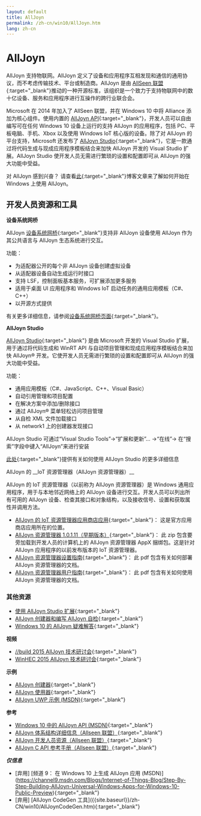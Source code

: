 ```yaml
---
layout: default
title: AllJoyn
permalink: /zh-cn/win10/AllJoyn.htm
lang: zh-cn
---
```


# AllJoyn

AllJoyn 支持物联网。AllJoyn 定义了设备和应用程序互相发现和通信的通用协议，而不考虑传输技术、平台或制造商。AllJoyn 是由 [AllSeen 联盟](https://allseenalliance.org/){:target="_blank"}推动的一种开源标准，该组织是一个致力于支持物联网中的数十亿设备、服务和应用程序进行互操作的跨行业联合会。

Microsoft 在 2014 年加入了 AllSeen 联盟，并在 Windows 10 中将 Alliance 添加为核心组件。使用内置的 [AllJoyn API](https://msdn.microsoft.com/zh-cn/library/windows/apps/windows.devices.alljoyn.aspx){:target="_blank"}，开发人员可以自由编写可在任何 Windows 10 设备上运行的支持 AllJoyn 的应用程序，包括 PC、平板电脑、手机、Xbox 以及使用 Windows IoT 核心版的设备。除了对 AllJoyn 的平台支持，Microsoft 还发布了 [AllJoyn Studio](https://visualstudiogallery.msdn.microsoft.com/064e58a7-fb56-464b-bed5-f85914c89286){:target="_blank"}，它是一款通过将代码生成与现成应用程序模板结合来加快 AllJoyn 开发的 Visual Studio 扩展。AllJoyn Studio 使开发人员无需进行繁琐的设置和配置即可从 AllJoyn 的强大功能中受益。

对 AllJoyn 感到兴奋？ 请查看[此]({{site.baseurl}}/zh-cn/win10/AllJoynStudio.htm){:target="_blank"}博客文章来了解如何开始在 Windows 上使用 AllJoyn。


## 开发人员资源和工具

__设备系统网桥__

AllJoyn [设备系统网桥]({{site.baseurl}}/zh-cn/win10/AllJoynDSB.htm){:target="_blank"}支持非 AllJoyn 设备使用 AllJoyn 作为其公共语言与 AllJoyn 生态系统进行交互。

功能：

- 为适配器公开的每个非 AllJoyn 设备创建虚拟设备
- 从适配器设备自动生成运行时接口
- 支持 LSF，控制面板基本服务，可扩展添加更多服务
- 适用于桌面 UI 应用程序和 Windows IoT 启动任务的通用应用模板（C\#、C++）
- 以开源方式提供

有关更多详细信息，请参阅[设备系统网桥页面]({{site.baseurl}}/zh-cn/win10/AllJoynDSB.htm){:target="_blank"}。


__AllJoyn Studio__

[AllJoyn Studio](https://visualstudiogallery.msdn.microsoft.com/064e58a7-fb56-464b-bed5-f85914c89286){:target="_blank"} 是由 Microsoft 开发的 Visual Studio 扩展，用于通过将代码生成和 WinRT API 与自动项目管理和现成应用程序模板结合来加快 AllJoyn® 开发。它使开发人员无需进行繁琐的设置和配置即可从 AllJoyn 的强大功能中受益。

功能：

- 通用应用模板（C\#、JavaScript、C++、Visual Basic）
- 自动引用管理和项目配置
- 在解决方案中添加/删除接口
- 通过 AllJoyn® 菜单轻松访问项目管理
- 从自检 XML 文件加载接口
- 从 network1 上的创建器发现接口

AllJoyn Studio 可通过“Visual Studio Tools”-\>“扩展和更新”… -\>“在线”-\> 在“搜索”字段中键入“AllJoyn”来进行安装

[此处]({{site.baseurl}}/zh-cn/win10/AllJoynStudio.htm){:target="_blank"}提供有关如何使用 AllJoyn Studio 的更多详细信息

AllJoyn 的 <a name="AllJoynExplorer"></a>\_\_IoT 资源管理器（AllJoyn 资源管理器）\_\_

AllJoyn 的 IoT 资源管理器（以前称为 AllJoyn 资源管理器）是 Windows 通用应用程序，用于与本地邻近网络上的 AllJoyn 设备进行交互。开发人员可以列出所有可用的 AllJoyn 设备、检查其接口和对象结构，以及接收信号、设置和获取属性并调用方法。

- [AllJoyn 的 IoT 资源管理器应用商店应用](https://www.microsoft.com/store/apps/9nblggh6gpxl){:target="_blank"}： 这是官方应用商店应用所在的位置。
- [AllJoyn 资源管理器 1.0.1.11（早期版本）](https://github.com/ms-iot/samples/releases/download/AllJoynExplorer_1.0.11/AllJoynExplorer_1.0.1.11.zip){:target="_blank"}： 此 zip 包含要旁加载到开发人员的计算机上的 AllJoyn 资源管理器 AppX 捆绑包。这是针对 AllJoyn 应用程序的以前发布版本的 IoT 资源管理器。
- [AllJoyn 资源管理器设置指南](https://github.com/ms-iot/samples/releases/download/AllJoynExplorer_1.0.11/AllJoyn_Explorer_Setup_Guide_v1.0.pdf){:target="_blank"}： 此 pdf 包含有关如何部署 AllJoyn 资源管理器的文档。
- [AllJoyn 资源管理器用户指南](https://github.com/ms-iot/samples/releases/download/AllJoynExplorer_1.0.11/AllJoyn_Explorer_User_Guide_v1.0.pdf){:target="_blank"}： 此 pdf 包含有关如何使用 AllJoyn 资源管理器的文档。


### 其他资源

- [使用 AllJoyn Studio 扩展]({{site.baseurl}}/zh-cn/win10/AllJoynStudio.htm){:target="_blank"}
- [AllJoyn 创建器和编写 AllJoyn 自检]({{site.baseurl}}/zh-cn/win10/AllJoynProducer.htm){:target="_blank"}
- [Windows 10 的 AllJoyn 疑难解答]({{site.baseurl}}/zh-cn/win10/AllJoynTroubleshooting.htm){:target="_blank"}

__视频__

- [//build 2015 AllJoyn 技术研讨会](https://channel9.msdn.com/Events/Build/2015/2-623){:target="_blank"}
- [WinHEC 2015 AllJoyn 技术研讨会](https://channel9.msdn.com/Events/WinHEC/2015/IOT200){:target="_blank"}

__示例__

- [AllJoyn 创建器](https://github.com/Microsoft/Windows-universal-samples/tree/master/Samples/AllJoyn/ProducerExperiences){:target="_blank"}
- [AllJoyn 使用器](https://github.com/Microsoft/Windows-universal-samples/tree/master/Samples/AllJoyn/ConsumerExperiences){:target="_blank"}
- [AllJoyn UWP 示例 \(MSDN\)](https://github.com/Microsoft/Windows-universal-samples/tree/master/Samples/AllJoyn/ConsumerExperiences){:target="_blank"}

__参考__

- [Windows 10 中的 AllJoyn API \(MSDN\)](https://msdn.microsoft.com/zh-cn/library/windows/apps/xaml/windows.devices.alljoyn.aspx){:target="_blank"}
- [AllJoyn 体系结构详细信息（Allseen 联盟）](https://allseenalliance.org/developers/learn/){:target="_blank"}
- [AllJoyn 开发人员资源（Allseen 联盟）](https://allseenalliance.org/developers/develop/){:target="_blank"}
- [AllJoyn C API 参考手册（Allseen 联盟）](https://allseenalliance.org/docs/api/c/index.html){:target="_blank"}

___仅信息___

- \[弃用\] \[频道 9： 在 Windows 10 上生成 AllJoyn 应用 \(MSDN\)\]\(https://channel9.msdn.com/Blogs/Internet-of-Things-Blog/Step-By-Step-Building-AllJoyn-Universal-Windows-Apps-for-Windows-10-Public-Preview){:target="_blank"}
- \[弃用\] \[AllJoyn CodeGen 工具\]\({{site.baseurl}}/zh-CN/win10/AllJoynCodeGen.htm\){:target="\_blank"}
